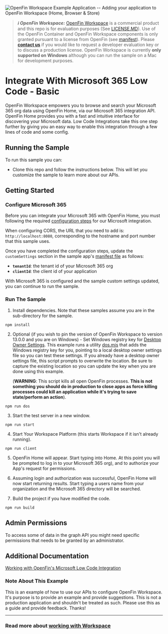 ![OpenFin Workspace Example Application -- Adding your application to OpenFin Workspace (Home, Browser & Store)](../../assets/OpenFin-Workspace-Starter.png)

> **_:information_source: OpenFin Workspace:_** [OpenFin Workspace](https://www.openfin.co/workspace/) is a commercial product and this repo is for evaluation purposes (See [LICENSE.MD](LICENSE.MD)). Use of the OpenFin Container and OpenFin Workspace components is only granted pursuant to a license from OpenFin (see [manifest](public/manifest.fin.json)). Please [**contact us**](https://www.openfin.co/workspace/poc/) if you would like to request a developer evaluation key or to discuss a production license.
> OpenFin Workspace is currently **only supported on Windows** although you can run the sample on a Mac for development purposes.

# Integrate With Microsoft 365 Low Code - Basic

OpenFin Workspace empowers you to browse and search your Microsoft 365 org data using OpenFin Home, via our Microsoft 365 integration API. OpenFin Home provides you with a fast and intuitive interface for discovering your Microsoft data. Low Code Integrations take this one step further by giving you an easy way to enable this integration through a few lines of code and some config.

## Running the Sample

To run this sample you can:

- Clone this repo and follow the instructions below. This will let you customize the sample to learn more about our APIs.

## Getting Started

### Configure Microsoft 365

Before you can integrate your Microsoft 365 with OpenFin Home, you must following the required [configuration steps](https://developers.openfin.co/of-docs/docs/ms365-integration) for our Microsoft integration.

When configuring CORS, the URL that you need to add is: `http://localhost:8080`, corresponding to the hostname and port number that this sample uses.

Once you have completed the configuration steps, update the `customSettings` section in the sample app's [manifest file](./public/manifest.fin.json) as follows:

- **`tenantId`**: the tenant id of your Microsoft 365 org
- **`clientId`**: the client id of your application

With Microsoft 365 is configured and the sample custom settings updated, you can continue to run the sample.

### Run The Sample

1. Install dependencies. Note that these samples assume you are in the sub-directory for the sample.

```shell
npm install
```

2. Optional (if you wish to pin the version of OpenFin Workspace to version 13.0.0 and you are on Windows) - Set Windows registry key for [Desktop Owner Settings](https://developers.openfin.co/docs/desktop-owner-settings).
   This example runs a utility [dos.mjs](./scripts/dos.mjs) that adds the Windows registry key for you, pointing to a local desktop owner
   settings file so you can test these settings. If you already have a desktop owner settings file, this script prompts to overwrite the location. Be sure to capture the existing location so you can update the key when you are done using this example.

   (**WARNING**: This script kills all open OpenFin processes. **This is not something you should do in production to close apps as force killing processes could kill an application while it's trying to save state/perform an action**).

```shell
npm run dos
```

3. Start the test server in a new window.

```shell
npm run start
```

4. Start Your Workspace Platform (this starts Workspace if it isn't already running).

```shell
npm run client
```

5. OpenFin Home will appear. Start typing into Home. At this point you will be prompted to log in to your Microsoft 365 org), and to authorize your App's request for permissions.

6. Assuming login and authorization was successful, OpenFin Home will now start returning results. Start typing a users name from your organization and the Microsoft 365 directory will be searched.

7. Build the project if you have modified the code.

```shell
npm run build
```

## Admin Permissions

To access some of data in the graph API you might need specific permissions that needs to be granted by an administrator.

## Additional Documentation

[Working with OpenFin's Microsoft Low Code Integration](https://developers.openfin.co/of-docs/docs/microflows-microsoft)

### Note About This Example

This is an example of how to use our APIs to configure OpenFin Workspace. It's purpose is to provide an example and provide suggestions. This is not a production application and shouldn't be treated as such. Please use this as a guide and provide feedback. Thanks!

---

### Read more about [working with Workspace](https://developers.openfin.co/of-docs/docs/overview-of-workspace)
